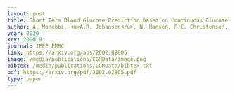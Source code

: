 ```yaml
---
layout: post
title: Short Term Blood Glucose Prediction based on Continuous Glucose Monitoring Data
author: A. Mohebbi, <u>A.R. Johansen</u>, N. Hansen, P.E. Christensen, J.M. Tarp, M.L. Jensen, H. Bengtsson, M. Mørup
year: 2020
key: 2020.8
journal: IEEE EMBC
link: https://arxiv.org/abs/2002.02805
image: /media/publications/CGMData/image.png
bibtex: /media/publications/CGMData/bibtex.txt
pdf: https://arxiv.org/pdf/2002.02805.pdf
type: paper
---
```


